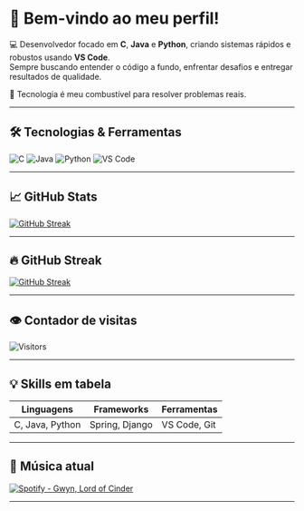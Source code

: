 # 👋 Bem-vindo ao meu perfil!

💻 Desenvolvedor focado em **C**, **Java** e **Python**, criando sistemas rápidos e robustos usando **VS Code**.  
Sempre buscando entender o código a fundo, enfrentar desafios e entregar resultados de qualidade.

🚀 Tecnologia é meu combustível para resolver problemas reais.

---

## 🛠 Tecnologias & Ferramentas
![C](https://img.shields.io/badge/-C-333?style=flat&logo=c)
![Java](https://img.shields.io/badge/-Java-333?style=flat&logo=java)
![Python](https://img.shields.io/badge/-Python-333?style=flat&logo=python)
![VS Code](https://img.shields.io/badge/-VS%20Code-333?style=flat&logo=visual-studio-code&logoColor=007ACC)

---

## 📈 GitHub Stats
[![GitHub Streak](https://github-readme-streak-stats.herokuapp.com/?user=SuanEden&theme=dark)](https://git.io/streak-stats)

---

## 🔥 GitHub Streak
[![GitHub Streak](https://github-readme-streak-stats.herokuapp.com/?user=SuanEden)](https://git.io/streak-stats)

---

## 👁 Contador de visitas
![Visitors](https://komarev.com/ghpvc/?username=SuanEden)

---

## 💡 Skills em tabela

| Linguagens       | Frameworks      | Ferramentas     |
|------------------|-----------------|-----------------|
| C, Java, Python  | Spring, Django  | VS Code, Git    |

---
## 🎵 Música atual
[![Spotify - Gwyn, Lord of Cinder](https://img.shields.io/badge/Spotify-Gwyn,_Lord_of_Cinder-green?logo=spotify&style=for-the-badge)](https://open.spotify.com/intl-pt/track/0g9LJzvd7Lu6qUlXIhTXsI?si=2f72817c1a184f18)

---
